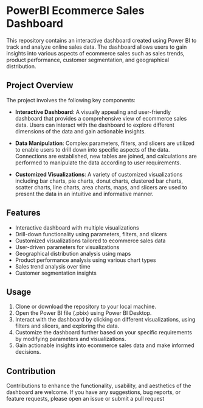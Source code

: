 # PowerBI Ecommerce Sales Dashboard

This repository contains an interactive dashboard created using Power BI to track and analyze online sales data. The dashboard allows users to gain insights into various aspects of ecommerce sales such as sales trends, product performance, customer segmentation, and geographical distribution.

## Project Overview

The project involves the following key components:

- **Interactive Dashboard**: A visually appealing and user-friendly dashboard that provides a comprehensive view of ecommerce sales data. Users can interact with the dashboard to explore different dimensions of the data and gain actionable insights.

- **Data Manipulation**: Complex parameters, filters, and slicers are utilized to enable users to drill down into specific aspects of the data. Connections are established, new tables are joined, and calculations are performed to manipulate the data according to user requirements.

- **Customized Visualizations**: A variety of customized visualizations including bar charts, pie charts, donut charts, clustered bar charts, scatter charts, line charts, area charts, maps, and slicers are used to present the data in an intuitive and informative manner.

## Features

- Interactive dashboard with multiple visualizations
- Drill-down functionality using parameters, filters, and slicers
- Customized visualizations tailored to ecommerce sales data
- User-driven parameters for visualizations
- Geographical distribution analysis using maps
- Product performance analysis using various chart types
- Sales trend analysis over time
- Customer segmentation insights

## Usage

1. Clone or download the repository to your local machine.
2. Open the Power BI file (.pbix) using Power BI Desktop.
3. Interact with the dashboard by clicking on different visualizations, using filters and slicers, and exploring the data.
4. Customize the dashboard further based on your specific requirements by modifying parameters and visualizations.
5. Gain actionable insights into ecommerce sales data and make informed decisions.

## Contribution

Contributions to enhance the functionality, usability, and aesthetics of the dashboard are welcome. If you have any suggestions, bug reports, or feature requests, please open an issue or submit a pull request
